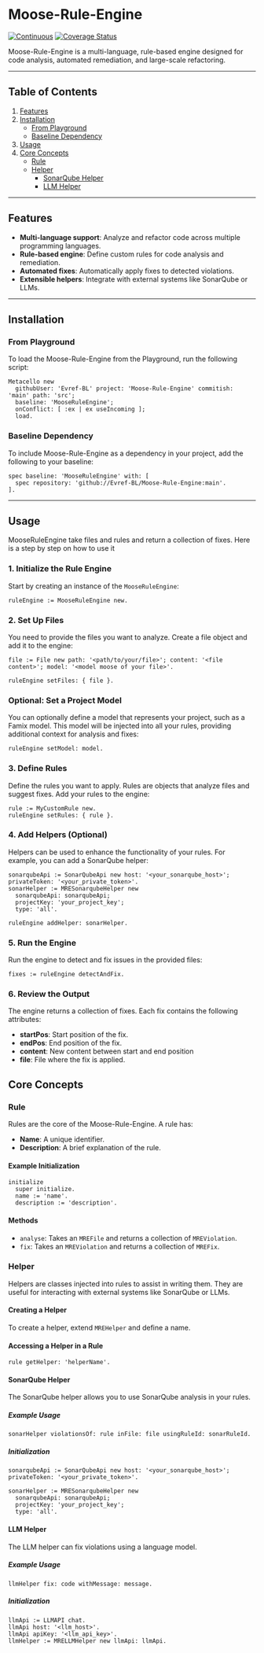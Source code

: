 # Moose-Rule-Engine

[![Continuous](https://github.com/Evref-BL/Moose-Rule-Engine/actions/workflows/continuous.yml/badge.svg)](https://github.com/Evref-BL/Moose-Rule-Engine/actions/workflows/continuous.yml)
[![Coverage Status](https://coveralls.io/repos/github/Evref-BL/Moose-Rule-Engine/badge.svg?branch=develop)](https://coveralls.io/github/Evref-BL/Moose-Rule-Engine?branch=develop)

Moose-Rule-Engine is a multi-language, rule-based engine designed for code analysis, automated remediation, and large-scale refactoring. 

---

## Table of Contents

1. [Features](#features)
2. [Installation](#installation)
   - [From Playground](#from-playground)
   - [Baseline Dependency](#baseline-dependency)
3. [Usage](#usage)
4. [Core Concepts](#core-concepts)
   - [Rule](#rule)
   - [Helper](#helper)
     - [SonarQube Helper](#sonarqube-helper)
     - [LLM Helper](#llm-helper)

---

## Features

- **Multi-language support**: Analyze and refactor code across multiple programming languages.
- **Rule-based engine**: Define custom rules for code analysis and remediation.
- **Automated fixes**: Automatically apply fixes to detected violations.
- **Extensible helpers**: Integrate with external systems like SonarQube or LLMs.

---

## Installation

### From Playground

To load the Moose-Rule-Engine from the Playground, run the following script:

```st
Metacello new
  githubUser: 'Evref-BL' project: 'Moose-Rule-Engine' commitish: 'main' path: 'src';
  baseline: 'MooseRuleEngine';
  onConflict: [ :ex | ex useIncoming ];
  load.
```

### Baseline Dependency

To include Moose-Rule-Engine as a dependency in your project, add the following to your baseline:

```st
spec baseline: 'MooseRuleEngine' with: [
  spec repository: 'github://Evref-BL/Moose-Rule-Engine:main'.
].
```

---

## Usage

MooseRuleEngine take files and rules and return a collection of fixes. Here is a step by step on how to use it

### 1. Initialize the Rule Engine

Start by creating an instance of the `MooseRuleEngine`:

```st
ruleEngine := MooseRuleEngine new.
```

### 2. Set Up Files

You need to provide the files you want to analyze. Create a file object and add it to the engine:

```st
file := File new path: '<path/to/your/file>'; content: '<file content>'; model: '<model moose of your file>'.

ruleEngine setFiles: { file }.
```
### Optional: Set a Project Model

You can optionally define a model that represents your project, such as a Famix model. This model will be injected into all your rules, providing additional context for analysis and fixes:

```st
ruleEngine setModel: model.
```

### 3. Define Rules

Define the rules you want to apply. Rules are objects that analyze files and suggest fixes. Add your rules to the engine:

```st
rule := MyCustomRule new.
ruleEngine setRules: { rule }.
```

### 4. Add Helpers (Optional)

Helpers can be used to enhance the functionality of your rules. For example, you can add a SonarQube helper:

```st
sonarqubeApi := SonarQubeApi new host: '<your_sonarqube_host>'; privateToken: '<your_private_token>'.
sonarHelper := MRESonarqubeHelper new 
  sonarqubeApi: sonarqubeApi;
  projectKey: 'your_project_key';
  type: 'all'.

ruleEngine addHelper: sonarHelper.
```

### 5. Run the Engine

Run the engine to detect and fix issues in the provided files:

```st
fixes := ruleEngine detectAndFix.
```

### 6. Review the Output

The engine returns a collection of fixes. Each fix contains the following attributes:
- **startPos**: Start position of the fix.
- **endPos**: End position of the fix.
- **content**: New content between start and end position
- **file**: File where the fix is applied.


## Core Concepts

### Rule

Rules are the core of the Moose-Rule-Engine. A rule has:
- **Name**: A unique identifier.
- **Description**: A brief explanation of the rule.

#### Example Initialization

```st
initialize
  super initialize.
  name := 'name'.
  description := 'description'.
```

#### Methods

- `analyse`: Takes an `MREFile` and returns a collection of `MREViolation`.
- `fix`: Takes an `MREViolation` and returns a collection of `MREFix`.

### Helper

Helpers are classes injected into rules to assist in writing them. They are useful for interacting with external systems like SonarQube or LLMs.

#### Creating a Helper

To create a helper, extend `MREHelper` and define a name.

#### Accessing a Helper in a Rule

```st
rule getHelper: 'helperName'.
```

#### SonarQube Helper

The SonarQube helper allows you to use SonarQube analysis in your rules.

##### Example Usage

```st
sonarHelper violationsOf: rule inFile: file usingRuleId: sonarRuleId.
```

##### Initialization

```st
sonarqubeApi := SonarQubeApi new host: '<your_sonarqube_host>'; privateToken: '<your_private_token>'.

sonarHelper := MRESonarqubeHelper new 
  sonarqubeApi: sonarqubeApi;
  projectKey: 'your_project_key';
  type: 'all'.
```

#### LLM Helper

The LLM helper can fix violations using a language model.

##### Example Usage

```st
llmHelper fix: code withMessage: message.
```

##### Initialization

```st
llmApi := LLMAPI chat.
llmApi host: '<llm_host>'.
llmApi apiKey: '<llm_api_key>'.
llmHelper := MRELLMHelper new llmApi: llmApi.
```